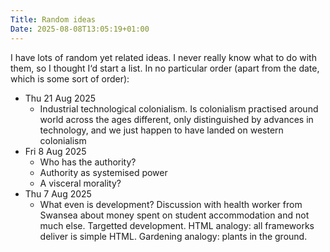 ```yaml
---
Title: Random ideas
Date: 2025-08-08T13:05:19+01:00
---
```

I have lots of random yet related ideas. I never really know what to do with them, so I thought I‘d start a list. In no particular order (apart from the date, which is some sort of order):
- Thu 21 Aug 2025
	- Industrial technological colonialism. Is colonialism practised around world across the ages different, only distinguished by advances in technology, and we just happen to have landed on western colonialism
- Fri 8 Aug 2025
	- Who has the authority?
	- Authority as systemised power
	- A visceral morality?
- Thu 7 Aug 2025
	- What even is development? Discussion with health worker from Swansea about money spent on student accommodation and not much else. Targetted development. HTML analogy: all frameworks deliver is simple HTML. Gardening analogy: plants in the ground.